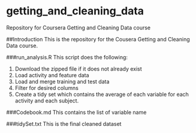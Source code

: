 # getting_and_cleaning_data
Repository for Coursera Getting and Cleaning Data course

##Introduction
This is the repository for the Cousera Getting and Cleaning Data course.

###run_analysis.R
This script does the following:
1. Download the zipped file if it does not already exist
2. Load activity and feature data
3. Load and merge training and test data
4. Filter for desired columns
5. Create a tidy set which contains the average of each variable for each activity and each subject.


###Codebook.md
This contains the list of variable name

###tidySet.txt
This is the final cleaned dataset
